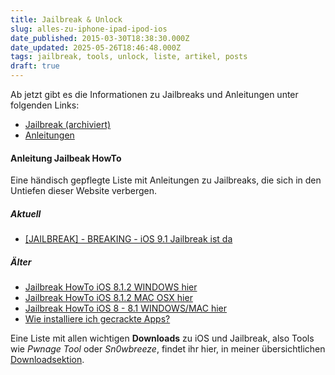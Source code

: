 ```yaml
---
title: Jailbreak & Unlock
slug: alles-zu-iphone-ipad-ipod-ios
date_published: 2015-03-30T18:38:30.000Z
date_updated: 2025-05-26T18:46:48.000Z
tags: jailbreak, tools, unlock, liste, artikel, posts
draft: true
---
```


Ab jetzt gibt es die Informationen zu Jailbreaks und Anleitungen unter folgenden Links:

- [Jailbreak (archiviert)](http://web.archive.org/web/20130121215957/http://thafaker.de/tag/jailbreak/)
- [Anleitungen](http://thafaker.de/tag/howto/)

#### Anleitung Jailbeak HowTo

Eine händisch gepflegte Liste mit Anleitungen zu Jailbreaks, die sich in den Untiefen dieser Website verbergen.

##### Aktuell

- [[JAILBREAK] - BREAKING - iOS 9.1 Jailbreak ist da](__GHOST_URL__/jailbreak-breaking-ios-9-1-jailbreak-ist-da/)

##### Älter

- [Jailbreak HowTo iOS 8.1.2 WINDOWS hier](__GHOST_URL__/howto-ios-8-1-2-jailbreak)
- [Jailbreak HowTo iOS 8.1.2 MAC OSX hier](__GHOST_URL__/howto-ios-8-1-1-8-1-2-pp-jailbreak/)
- [Jailbreak HowTo iOS 8 - 8.1 WINDOWS/MAC hier](__GHOST_URL__/ios-8-0-8-1-jailbreak-untethered/)
- [Wie installiere ich gecrackte Apps?](__GHOST_URL__/how-to-gecrackte-apps-ipa-auf-dem-iphone-installieren/)

Eine Liste mit allen wichtigen **Downloads** zu iOS und Jailbreak, also Tools wie *Pwnage Tool* oder *Sn0wbreeze*, findet ihr hier, in meiner übersichtlichen [Downloadsektion](http://thafaker.de/download-tools-jailbreaks/).
